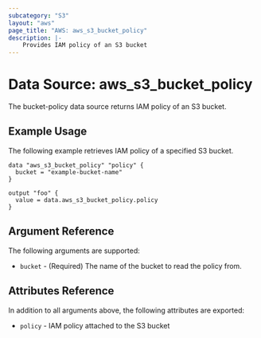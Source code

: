 ```yaml
---
subcategory: "S3"
layout: "aws"
page_title: "AWS: aws_s3_bucket_policy"
description: |-
    Provides IAM policy of an S3 bucket
---
```


# Data Source: aws_s3_bucket_policy
The bucket-policy data source returns IAM policy of an S3 bucket.

## Example Usage

The following example retrieves IAM policy of a specified S3 bucket.

```hcl
data "aws_s3_bucket_policy" "policy" {
  bucket = "example-bucket-name"
}

output "foo" {
  value = data.aws_s3_bucket_policy.policy
}
```

## Argument Reference

The following arguments are supported:

* `bucket` - (Required) The name of the bucket to read the policy from.

## Attributes Reference

In addition to all arguments above, the following attributes are exported:

* `policy` - IAM policy attached to the S3 bucket

